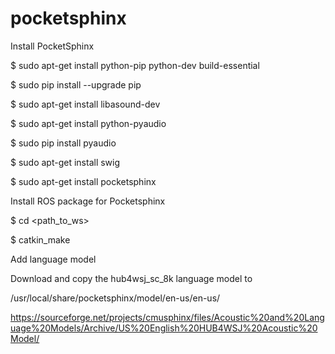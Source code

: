 # pocketsphinx

Install PocketSphinx

$ sudo apt-get install python-pip python-dev build-essential

$ sudo pip install --upgrade pip

$ sudo apt-get install libasound-dev

$ sudo apt-get install python-pyaudio

$ sudo pip install pyaudio

$ sudo apt-get install swig

$ sudo apt-get install pocketsphinx



Install ROS package for Pocketsphinx

$ cd <path_to_ws>

$ catkin_make



Add language model

Download and copy the hub4wsj_sc_8k language model to

/usr/local/share/pocketsphinx/model/en-us/en-us/


https://sourceforge.net/projects/cmusphinx/files/Acoustic%20and%20Language%20Models/Archive/US%20English%20HUB4WSJ%20Acoustic%20Model/ 

